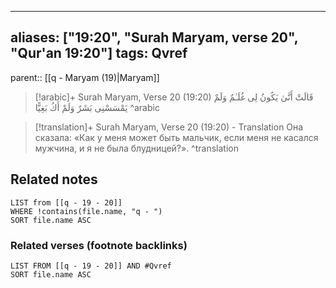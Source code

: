 
---
aliases: ["19:20", "Surah Maryam, verse 20", "Qur'an 19:20"]
tags: Qvref
---

parent:: [[q - Maryam (19)|Maryam]]

> [!arabic]+ Surah Maryam, Verse 20 (19:20)
> <span class="quran-arabic">قَالَتْ أَنَّىٰ يَكُونُ لِى غُلَـٰمٌ وَلَمْ يَمْسَسْنِى بَشَرٌ وَلَمْ أَكُ بَغِيًّا</span>
^arabic

> [!translation]+ Surah Maryam, Verse 20 (19:20) - Translation
> Она сказала: «Как у меня может быть мальчик, если меня не касался мужчина, и я не была блудницей?».
^translation



## Related notes
```dataview
LIST from [[q - 19 - 20]]
WHERE !contains(file.name, "q - ")
SORT file.name ASC
```

### Related verses (footnote backlinks)
```dataview
LIST FROM [[q - 19 - 20]] AND #Qvref
SORT file.name ASC
```

